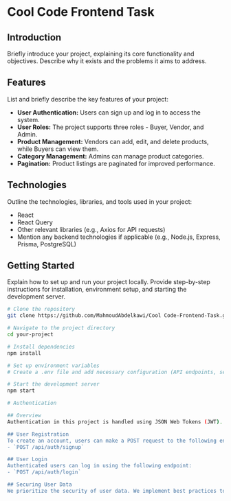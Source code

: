 # Cool Code Frontend Task

## Introduction

Briefly introduce your project, explaining its core functionality and objectives. Describe why it exists and the problems it aims to address.

## Features

List and briefly describe the key features of your project:

- **User Authentication:** Users can sign up and log in to access the system.
- **User Roles:** The project supports three roles - Buyer, Vendor, and Admin.
- **Product Management:** Vendors can add, edit, and delete products, while Buyers can view them.
- **Category Management:** Admins can manage product categories.
- **Pagination:** Product listings are paginated for improved performance.

## Technologies

Outline the technologies, libraries, and tools used in your project:

- React
- React Query
- Other relevant libraries (e.g., Axios for API requests)
- Mention any backend technologies if applicable (e.g., Node.js, Express, Prisma, PostgreSQL)

## Getting Started

Explain how to set up and run your project locally. Provide step-by-step instructions for installation, environment setup, and starting the development server.

```bash
# Clone the repository
git clone https://github.com/MahmoudAbdelkawi/Cool Code-Frontend-Task.git

# Navigate to the project directory
cd your-project

# Install dependencies
npm install

# Set up environment variables
# Create a .env file and add necessary configuration (API endpoints, secret keys, etc.)

# Start the development server
npm start

# Authentication

## Overview
Authentication in this project is handled using JSON Web Tokens (JWT). It allows users to securely access the system. Below, you'll find details about user registration and login processes, along with information about securing user data.

## User Registration
To create an account, users can make a POST request to the following endpoint:
- `POST /api/auth/signup`

## User Login
Authenticated users can log in using the following endpoint:
- `POST /api/auth/login`

## Securing User Data
We prioritize the security of user data. We implement best practices to protect sensitive information and user privacy.

